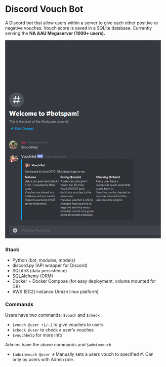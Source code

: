 # Discord Vouch Bot

A Discord bot that allow users within a server to give each other positive or negative vouches. Vouch score is saved in a SQLite database.
Currently serving the **NA AAU Megaserver (1000+ users).**

![Vouch bot demo](src/gifs/2.gif)

### Stack
* Python (bot, modules, models)
* discord.py (API wrapper for Discord)
* SQLite3 (data persistence)
* SQLAlchemy (ORM)
* Docker + Docker Compose (for easy deployment, volume mounted for DB)
* AWS (EC2) instance (Amzn linux platform)

### Commands
Users have two commands: `$vouch` and `$check`
* `$vouch @user +1/-1` to give vouches to users
* `$check @user` to check a user's vouches
* `$vouchhelp` for more info

Admins have the above commands and `$adminvouch`
* `$adminvouch @user #` Manually sets a users vouch to specified #. Can only by users with Admin role.
